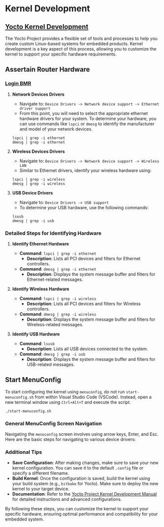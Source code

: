 # Kernel Development

## [Yocto Kernel Development](https://docs.yoctoproject.org/kernel-dev/index.html)

The Yocto Project provides a flexible set of tools and processes to help you create custom Linux-based systems for embedded products. Kernel development is a key aspect of this process, allowing you to customize the kernel to support your specific hardware requirements.

## Assertain Router Hardware

### [Login BMR](factory-start.md#step-by-step-instructions)

1. **Network Devices Drivers**
   - Navigate to: `Device Drivers -> Network device support -> Ethernet driver support`
   - From this point, you will need to select the appropriate ethernet hardware drivers for your system. To determine your hardware, you can use commands like `lspci` or `dmesg` to identify the manufacturer and model of your network devices.


   ```shell
   lspci | grep -i ethernet
   dmesg | grep -i ethernet
   ```

2. **Wireless Devices Drivers**
   - Navigate to: `Device Drivers -> Network device support -> Wireless LAN`
   - Similar to Ethernet drivers, identify your wireless hardware using:


   ```shell
   lspci | grep -i wireless
   dmesg | grep -i wireless
   ```

3. **USB Device Drivers**
   - Navigate to: `Device Drivers -> USB support`
   - To determine your USB hardware, use the following commands:


   ```shell
   lsusb
   dmesg | grep -i usb
   ```

### Detailed Steps for Identifying Hardware

1. **Identify Ethernet Hardware**
   - **Command**: `lspci | grep -i ethernet`
     - **Description**: Lists all PCI devices and filters for Ethernet controllers.
   - **Command**: `dmesg | grep -i ethernet`
     - **Description**: Displays the system message buffer and filters for Ethernet-related messages.

2. **Identify Wireless Hardware**
   - **Command**: `lspci | grep -i wireless`
     - **Description**: Lists all PCI devices and filters for Wireless controllers.
   - **Command**: `dmesg | grep -i wireless`
     - **Description**: Displays the system message buffer and filters for Wireless-related messages.

3. **Identify USB Hardware**
   - **Command**: `lsusb`
     - **Description**: Lists all USB devices connected to the system.
   - **Command**: `dmesg | grep -i usb`
     - **Description**: Displays the system message buffer and filters for USB-related messages.

## Start MenuConfig

To start configuring the kernel using `menuconfig`, do not run `start-menuconfig.sh` from within Visual Studio Code (VSCode). Instead, open a new terminal window using `Ctrl+Alt+T` and execute the script.

```shell
./start-menuconfig.sh
```

### General MenuConfig Screen Navigation

Navigating the `menuconfig` screen involves using arrow keys, Enter, and Esc. Here are the basic steps for navigating to various device drivers:


### Additional Tips

- **Save Configuration**: After making changes, make sure to save your new kernel configuration. You can save it to the default `.config` file or specify a different filename.
- **Build Kernel**: Once the configuration is saved, build the kernel using your build system (e.g., `bitbake` for Yocto). Make sure to deploy the new kernel to your target device.
- **Documentation**: Refer to the [Yocto Project Kernel Development Manual](https://docs.yoctoproject.org/kernel-dev/index.html) for detailed instructions and advanced configurations.

By following these steps, you can customize the kernel to support your specific hardware, ensuring optimal performance and compatibility for your embedded system.
